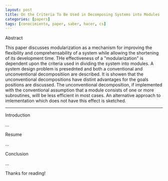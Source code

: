 ```yaml
---
layout: post
title: On the Criteria To Be Used in Decomposing Systems into Modules
categories: [papers]
tags: [conocimiento, paper, saber, hacer, cs]
---
```


<!--Resumen-->

Abstract

This paper discusses modularization as a mechanism for improving the flexibility and comprehensability of a system while allowing
the shortening of its development time. THe effectiveness of a "modularization" is dependent upon the criteria used in dividing the system into modules. A system design problem is presednted and both a conventional and unconventional decompositiion are described. It is showen that the unconventional decompositions have distint advantages for the goals positions are discussed. The unconventional decomposition, if implemented with the conventional assumption that a module consists of one or more subroutines, willl be less efficient in most cases. An alternative approach to imlementation which does not have this effect is sketched.

---
<!--more-->

Introduction

...

Resume

...

Conclusion

...
  
Thanks for reading!